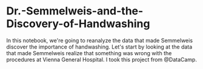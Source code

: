 # Dr.-Semmelweis-and-the-Discovery-of-Handwashing
In this notebook, we're going to reanalyze the data that made Semmelweis discover the importance of handwashing. Let's start by looking at the data that made Semmelweis realize that something was wrong with the procedures at Vienna General Hospital. I took this project from @DataCamp.
